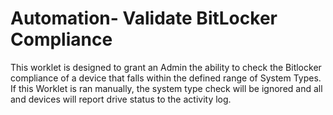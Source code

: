 # Automation- Validate BitLocker Compliance
This worklet is designed to grant an Admin the ability to check the Bitlocker compliance of a device that falls     within the defined range of System Types. If this Worklet is ran manually, the system type check will be ignored     and all and devices will report drive status to the activity log.
